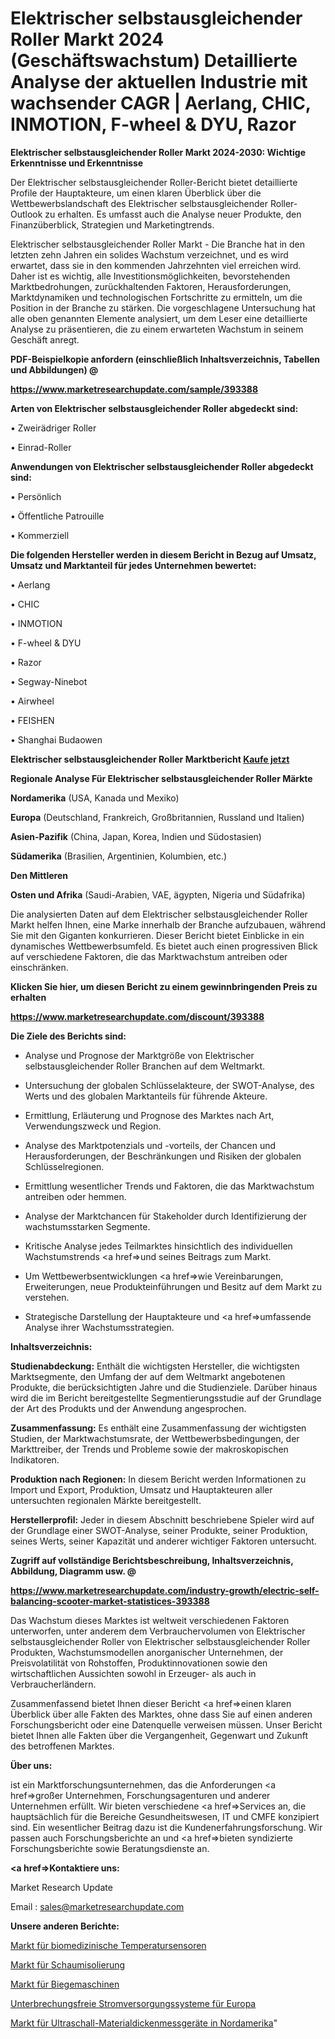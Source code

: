 # Elektrischer selbstausgleichender Roller Markt 2024 (Geschäftswachstum) Detaillierte Analyse der aktuellen Industrie mit wachsender CAGR | Aerlang, CHIC, INMOTION, F-wheel & DYU, Razor

<strong>Elektrischer selbstausgleichender Roller Markt 2024-2030: Wichtige Erkenntnisse und Erkenntnisse</strong>

Der Elektrischer selbstausgleichender Roller-Bericht bietet detaillierte Profile der Hauptakteure, um einen klaren Überblick über die Wettbewerbslandschaft des Elektrischer selbstausgleichender Roller-Outlook zu erhalten. Es umfasst auch die Analyse neuer Produkte, den Finanzüberblick, Strategien und Marketingtrends.

Elektrischer selbstausgleichender Roller Markt - Die Branche hat in den letzten zehn Jahren ein solides Wachstum verzeichnet, und es wird erwartet, dass sie in den kommenden Jahrzehnten viel erreichen wird. Daher ist es wichtig, alle Investitionsmöglichkeiten, bevorstehenden Marktbedrohungen, zurückhaltenden Faktoren, Herausforderungen, Marktdynamiken und technologischen Fortschritte zu ermitteln, um die Position in der Branche zu stärken. Die vorgeschlagene Untersuchung hat alle oben genannten Elemente analysiert, um dem Leser eine detaillierte Analyse zu präsentieren, die zu einem erwarteten Wachstum in seinem Geschäft anregt.



<strong><b>PDF-Beispielkopie anfordern (einschließlich Inhaltsverzeichnis, Tabellen und Abbildungen) @ </b></strong>

<strong><a href=https://www.marketresearchupdate.com/sample/393388>

<strong>https://www.marketresearchupdate.com/sample/393388</u></a></strong></strong>



<strong>Arten von Elektrischer selbstausgleichender Roller abgedeckt sind:</strong>

• Zweirädriger Roller

• Einrad-Roller



<strong>Anwendungen von Elektrischer selbstausgleichender Roller abgedeckt sind:</strong>

• Persönlich

• Öffentliche Patrouille

• Kommerziell



<strong>Die folgenden Hersteller werden in diesem Bericht in Bezug auf Umsatz, Umsatz und Marktanteil für jedes Unternehmen bewertet:</strong>

• Aerlang

• CHIC

• INMOTION

• F-wheel & DYU

• Razor

• Segway-Ninebot

• Airwheel

• FEISHEN

• Shanghai Budaowen



<strong>Elektrischer selbstausgleichender Roller Marktbericht <a href=https://www.marketresearchupdate.com/buynow/393388>Kaufe jetzt</a></strong>



<strong>Regionale Analyse Für Elektrischer selbstausgleichender Roller Märkte</strong>



<strong>Nordamerika</strong> (USA, Kanada und Mexiko)



<strong>Europa</strong> (Deutschland, Frankreich, Großbritannien, Russland und Italien)



<strong>Asien-Pazifik</strong> (China, Japan, Korea, Indien und Südostasien)



<strong>Südamerika</strong> (Brasilien, Argentinien, Kolumbien, etc.)



<strong>Den Mittleren</strong> 

<strong>Osten und Afrika</strong> (Saudi-Arabien, VAE, ägypten, Nigeria und Südafrika)

Die analysierten Daten auf dem Elektrischer selbstausgleichender Roller Markt helfen Ihnen, eine Marke innerhalb der Branche aufzubauen, während Sie mit den Giganten konkurrieren. Dieser Bericht bietet Einblicke in ein dynamisches Wettbewerbsumfeld. Es bietet auch einen progressiven Blick auf verschiedene Faktoren, die das Marktwachstum antreiben oder einschränken.



<strong>Klicken Sie hier, um diesen Bericht zu einem gewinnbringenden Preis zu erhalten
</strong>

<strong><a href=https://www.marketresearchupdate.com/discount/393388>https://www.marketresearchupdate.com/discount/393388</b></u></strong></a>



<strong>Die Ziele des Berichts sind:</strong>

- Analyse und Prognose der Marktgröße von Elektrischer selbstausgleichender Roller Branchen auf dem Weltmarkt.

- Untersuchung der globalen Schlüsselakteure, der SWOT-Analyse, des Werts und des globalen Marktanteils für führende Akteure.

- Ermittlung, Erläuterung und Prognose des Marktes nach Art, Verwendungszweck und Region.

- Analyse des Marktpotenzials und -vorteils, der Chancen und Herausforderungen, der Beschränkungen und Risiken der globalen Schlüsselregionen.

- Ermittlung wesentlicher Trends und Faktoren, die das Marktwachstum antreiben oder hemmen.

- Analyse der Marktchancen für Stakeholder durch Identifizierung der wachstumsstarken Segmente.

- Kritische Analyse jedes Teilmarktes hinsichtlich des individuellen Wachstumstrends <a href=>und</a> seines Beitrags zum Markt.

- Um Wettbewerbsentwicklungen <a href=>wie</a> Vereinbarungen, Erweiterungen, neue Produkteinführungen und Besitz auf dem Markt zu verstehen.

- Strategische Darstellung der Hauptakteure und <a href=>umfas</a>sende Analyse ihrer Wachstumsstrategien.



<strong>Inhaltsverzeichnis:</strong>



<strong>Studienabdeckung:</strong> Enthält die wichtigsten Hersteller, die wichtigsten Marktsegmente, den Umfang der auf dem Weltmarkt angebotenen Produkte, die berücksichtigten Jahre und die Studienziele. Darüber hinaus wird die im Bericht bereitgestellte Segmentierungsstudie auf der Grundlage der Art des Produkts und der Anwendung angesprochen.



<strong>Zusammenfassung:</strong> Es enthält eine Zusammenfassung der wichtigsten Studien, der Marktwachstumsrate, der Wettbewerbsbedingungen, der Markttreiber, der Trends und Probleme sowie der makroskopischen Indikatoren.



<strong>Produktion nach Regionen:</strong> In diesem Bericht werden Informationen zu Import und Export, Produktion, Umsatz und Hauptakteuren aller untersuchten regionalen Märkte bereitgestellt.



<strong>Herstellerprofil:</strong> Jeder in diesem Abschnitt beschriebene Spieler wird auf der Grundlage einer SWOT-Analyse, seiner Produkte, seiner Produktion, seines Werts, seiner Kapazität und anderer wichtiger Faktoren untersucht.



<strong><b>Zugriff auf vollständige Berichtsbeschreibung, Inhaltsverzeichnis, Abbildung, Diagramm usw. @ </b></strong>

<strong><a href=https://www.marketresearchupdate.com/industry-growth/electric-self-balancing-scooter-market-statistices-393388>https://www.marketresearchupdate.com/industry-growth/electric-self-balancing-scooter-market-statistices-393388</a></strong>

Das Wachstum dieses Marktes ist weltweit verschiedenen Faktoren unterworfen, unter anderem dem Verbrauchervolumen von Elektrischer selbstausgleichender Roller von Elektrischer selbstausgleichender Roller Produkten, Wachstumsmodellen anorganischer Unternehmen, der Preisvolatilität von Rohstoffen, Produktinnovationen sowie den wirtschaftlichen Aussichten sowohl in Erzeuger- als auch in Verbraucherländern.

Zusammenfassend bietet Ihnen dieser Bericht <a href=>einen</a> klaren Überblick über alle Fakten des Marktes, ohne dass Sie auf einen anderen Forschungsbericht oder eine Datenquelle verweisen müssen. Unser Bericht bietet Ihnen alle Fakten über die Vergangenheit, Gegenwart und Zukunft des betroffenen Marktes.



<strong>Über uns:</strong>

 ist ein Marktforschungsunternehmen, das die Anforderungen <a href=>großer</a> Unternehmen, Forschungsagenturen und anderer Unternehmen erfüllt. Wir bieten verschiedene <a href=>Services</a> an, die hauptsächlich für die Bereiche Gesundheitswesen, IT und CMFE konzipiert sind. Ein wesentlicher Beitrag dazu ist die Kundenerfahrungsforschung. Wir passen auch Forschungsberichte an und <a href=>bieten</a> syndizierte Forschungsberichte sowie Beratungsdienste an.



<strong><a href=>Kontaktiere uns:</a></strong>

Market Research Update

Email : sales@marketresearchupdate.com



<strong>Unsere anderen Berichte:</strong>

<a href=https://www.linkedin.com/pulse/biomedical-temperature-sensors-market>Markt für biomedizinische Temperatursensoren</a>

<a href=https://www.linkedin.com/pulse/foam-insulation-market-size-emerging>Markt für Schaumisolierung</a>

<a href=https://www.linkedin.com/pulse/bending-machine-market-2023-remarking-enormous>Markt für Biegemaschinen</a>

<a href=https://www.linkedin.com/pulse/europe-uninterruptible-power-supply-ups-systems>Unterbrechungsfreie Stromversorgungssysteme für Europa</a>

<a href=https://www.linkedin.com/pulse/north-america-ultrasonic-material-thickness-gauges-market>Markt für Ultraschall-Materialdickenmessgeräte in Nordamerika</a>"
